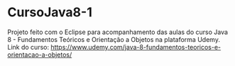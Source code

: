 # CursoJava8-1
Projeto feito com o Eclipse para acompanhamento das aulas do curso Java 8 - Fundamentos Teóricos e Orientação a Objetos na plataforma Udemy.
Link do curso: https://www.udemy.com/java-8-fundamentos-teoricos-e-orientacao-a-objetos/
